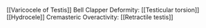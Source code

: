 [[Varicocele of Testis]]
Bell Clapper Deformity: [[Testicular torsion]]
[[Hydrocele]]
Cremasteric Overactivity: [[Retractile testis]]

